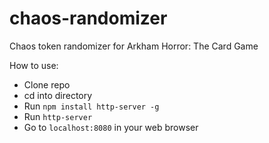# chaos-randomizer
Chaos token randomizer for Arkham Horror: The Card Game

How to use:

- Clone repo
- cd into directory
- Run `npm install http-server -g`
- Run `http-server`
- Go to `localhost:8080` in your web browser
